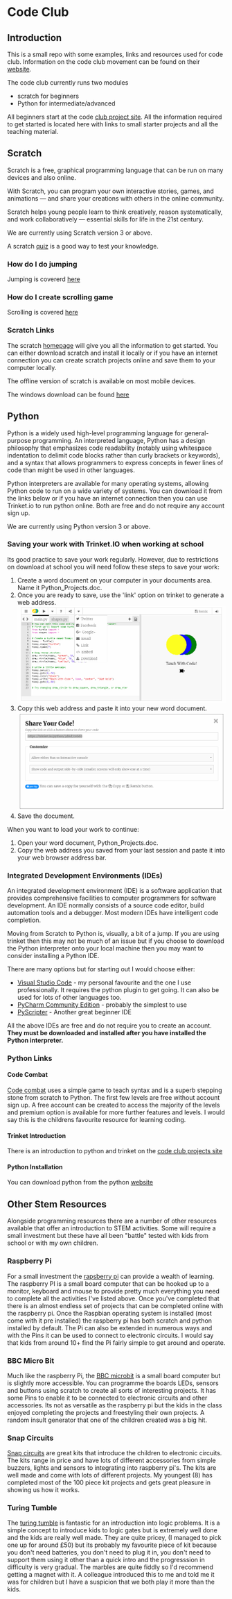 # Code Club

## Introduction

This is a small repo with some examples, links and resources used for code club.  Information on the code club movement can be found on their [website](https://www.codeclub.org.uk/).

The code club currently runs two modules

* scratch for beginners
* Python for intermediate/advanced

All beginners start at the code [club project site](https://codeclubprojects.org/en-GB/).  All the information required to get started is located here with links to small starter projects and all the teaching material.

## Scratch

Scratch is a free, graphical programming language that can be run on many devices and also online.

With Scratch, you can program your own interactive stories, games, and animations — and share your creations with others in the online community.

Scratch helps young people learn to think creatively, reason systematically, and work collaboratively — essential skills for life in the 21st century.

We are currently using Scratch version 3 or above.

A scratch [quiz](https://scratch.mit.edu/projects/17920411/) is a good way to test your knowledge.

### How do I do jumping

Jumping is covererd [here](https://en.scratch-wiki.info/wiki/Jumping)

### How do I create scrolling game

Scrolling is covered [here](https://en.scratch-wiki.info/wiki/Scrolling_Platformer_Tutorial)

### Scratch Links

The scratch [homepage](https://scratch.mit.edu/) will give you all the information to get started. You can either download scratch and install it locally or if you have an internet connection you can create scratch projects online and save them to your computer locally.

The offline version of scratch is available on most mobile devices.

The windows download can be found [here](https://scratch.mit.edu/download)

## Python

Python is a widely used high-level programming language for general-purpose programming. An interpreted language, Python has a design philosophy that emphasizes code readability (notably using whitespace indentation to delimit code blocks rather than curly brackets or keywords), and a syntax that allows programmers to express concepts in fewer lines of code than might be used in other languages.

Python interpreters are available for many operating systems, allowing Python code to run on a wide variety of systems. You can download it from the links below or if you have an internet connection then you can use Trinket.io to run python online.  Both are free and do not require any account sign up.

We are currently using Python version 3 or above.

### Saving your work with Trinket.IO when working at school

Its good practice to save your work regularly.  However, due to restrictions on download at school you will need follow these steps to save your work:

1. Create a word document on your computer in your documents area.  Name it Python_Projects.doc.
2. Once you are ready to save, use the 'link' option on trinket to generate a web address.
    ![Trinket 1](images/trinket1.PNG "Trinket 1")
3. Copy this web address and paste it into your new word document.
    ![Trinket 2](images/trinket2.PNG "Trinket 2")
4. Save the document.

When you want to load your work to continue:

1. Open your word document, Python_Projects.doc.
2. Copy the web address you saved from your last session and paste it into your web browser address bar.

### Integrated Development Environments (IDEs)

An integrated development environment (IDE) is a software application that provides comprehensive facilities to computer programmers for software development. An IDE normally consists of a source code editor, build automation tools and a debugger. Most modern IDEs have intelligent code completion.

Moving from Scratch to Python is, visually, a bit of a jump.  If you are using trinket then this may not be much of an issue but if you choose to download the Python interpreter onto your local machine then you may want to consider installing a Python IDE.

There are many options but for starting out I would choose either:

* [Visual Studio Code](https://code.visualstudio.com/) - my personal favourite and the one I use professionally. It requires the python plugin to get going.   It can also be used for lots of other languages too.
* [PyCharm Community Edition](https://www.jetbrains.com/pycharm/download/#section=windows) - probably the simplest to use
* [PyScripter](https://sourceforge.net/projects/pyscripter/) - Another great beginner IDE

All the above IDEs are free and do not require you to create an account.  **They must be downloaded and installed after you have installed the Python interpreter.**

### Python Links

#### Code Combat

[Code combat](https://www.codecombat.com) uses a simple game to teach syntax and is a superb stepping stone from scratch to Python.  The first few levels are free without account sign up.  A free account can be created to access the majority of the levels and premium option is available for more further features and levels.  I would say this is the childrens favourite resource for learning coding.

#### Trinket Introduction
There is an introduction to python and trinket on the [code club projects site](https://codeclubprojects.org/en-GB/resources/python-intro/)

#### Python Installation
You can download python from the python [website](https://www.python.org/)

## Other Stem Resources

Alongside programming resources there are a number of other resources available that offer an introduction to STEM activities.  Some will require a small investment but these have all been "battle" tested with kids from school or with my own children.

### Raspberry Pi

For a small investment the [rapsberry pi](https://www.raspberrypi.org/) can provide a wealth of learning. The raspberry PI is a small board computer that can be hooked up to a monitor, keyboard and mouse to provide pretty much everything you need to complete all the activities I've listed above.  Once you've completed that there is an almost endless set of projects that can be completed online with the raspberry pi.  Once the Raspbian operating system is installed (most come with it pre installed) the raspberry pi has both scratch and python installed by default.  The Pi can also be extended in numerous ways and with the Pins it can be used to connect to electronic circuits.  I would say that kids from around 10+ find the Pi fairly simple to get around and operate.

### BBC Micro Bit

Much like the raspberry Pi, the [BBC microbit](https://microbit.org/) is a small board computer but is slightly more accessible.  You can programme the boards LEDs, sensors and buttons using scratch to create all sorts of interesting projects.  It has some Pins to enable it to be connected to electronic circuits and other accessories. Its not as versatile as the raspberry pi but the kids in the class enjoyed completing the projects and freestyling their own projects.  A random insult generator that one of the children created was a big hit.

### Snap Circuits

[Snap circuits](https://www.elenco.com/brand/snap-circuits/) are great kits that introduce the children to electronic circuits.  The kits range in price and have lots of different accessories from simple buzzers, lights and sensors to integrating into raspberry pi's.  The kits are well made and come with lots of different projects.  My youngest (8) has completed most of the 100 piece kit projects and gets great pleasure in showing us how it works.

### Turing Tumble

The [turing tumble](https://www.turingtumble.com/) is fantastic for an introduction into logic problems.  It is a simple concept to introduce kids to logic gates but is extremely well done and the kids are really well made.  They are quite pricey, (I managed to pick one up for around £50) but its probably my favourite piece of kit because you don't need batteries, you don't need to plug it in, you don't need to support them using it other than a quick intro and the progresssion in difficulty is very gradual.  The marbles are quite fiddly so I'd recommend getting a magnet with it.  A colleague introduced this to me and told me it was for children but I have a suspicion that we both play it more than the kids.  




